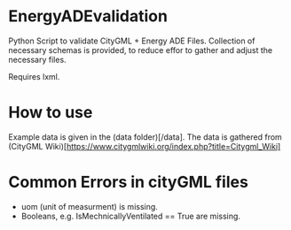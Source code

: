 # EnergyADEvalidation
Python Script to validate CityGML + Energy ADE Files. Collection of necessary schemas is provided, to reduce effor to gather and adjust the necessary files. 

Requires lxml. 


# How to use 

Example data is given in the (data folder)[/data]. The data is gathered from (CityGML Wiki)[https://www.citygmlwiki.org/index.php?title=Citygml_Wiki]

# Common Errors in cityGML files

- uom (unit of measurment) is missing. 
- Booleans, e.g. IsMechnicallyVentilated == True are missing. 
